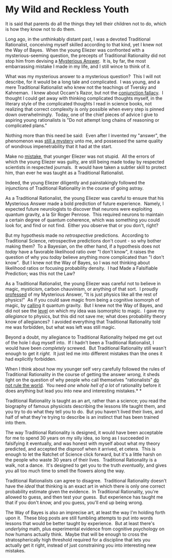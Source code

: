 
# My Wild and Reckless Youth

It is said that parents do all the things they tell their children
not to do, which is how they know not to do them.

Long ago, in the unthinkably distant past, I was a devoted
Traditional Rationalist, conceiving myself skilled according to
that kind, yet I knew not the Way of Bayes.  When the young Eliezer
was confronted with a mysterious-seeming question, the precepts of
Traditional Rationality did not stop him from devising a
[Mysterious Answer](/lw/iu/mysterious_answers_to_mysterious_questions/). 
It is, by far, the most embarrassing mistake I made in my life, and
I still wince to think of it.

What was my mysterious answer to a mysterious question?  This I
will not describe, for it would be a long tale and complicated.  I
was young, and a mere Traditional Rationalist who knew not the
teachings of Tversky and Kahneman.  I knew about Occam's Razor, but
not the
[conjunction fallacy](http://en.wikipedia.org/wiki/Conjunction_fallacy). 
I thought I could get away with thinking complicated thoughts
myself, in the literary style of the complicated thoughts I read in
science books, not realizing that correct complexity is only
possible when every step is pinned down overwhelmingly.  Today, one
of the chief pieces of advice I give to aspiring young rationalists
is "Do not attempt long chains of reasoning or complicated plans."

Nothing more than this need be said:  Even after I invented my
"answer", the phenomenon was
[still a mystery](/lw/iu/mysterious_answers_to_mysterious_questions/)
unto me, and possessed the same quality of wondrous impenetrability
that it had at the start.

Make no [mistake](/lw/hz/correspondence_bias/), that younger
Eliezer was not stupid.  All the errors of which the young Eliezer
was guilty, are still being made today by respected scientists in
respected journals.  It would have taken a subtler skill to protect
him, than ever he was taught as a Traditional Rationalist.

Indeed, the young Eliezer diligently and painstakingly followed the
injunctions of Traditional Rationality in the course of going
astray.

As a Traditional Rationalist, the young Eliezer was careful to
ensure that his Mysterious Answer made a bold prediction of future
experience.  Namely, I expected future neurologists to discover
that neurons were exploiting quantum gravity, a la Sir Roger
Penrose.  This required neurons to maintain a certain degree of
quantum coherence, which was something you could look for, and find
or not find.  Either you observe that or you don't, right?

But my hypothesis made no *retrospective* predictions.  According
to Traditional Science, retrospective predictions don't count - so
why bother making them?  To a Bayesian, on the other hand, if a
hypothesis does not *today* have a favorable likelihood ratio over
"I don't know", it raises the question of why you *today* believe
anything more complicated than "I don't know".  But I knew not the
Way of Bayes, so I was not thinking about likelihood ratios or
focusing probability density.  I had Made a Falsifiable Prediction;
was this not the Law?

As a Traditional Rationalist, the young Eliezer was careful not to
believe in magic, mysticism, carbon chauvinism, or anything of that
sort.  I proudly [professed](/lw/i6/professing_and_cheering/) of my
Mysterious Answer, "It is just physics like all the rest of
physics!"  As if you could save magic from being a cognitive
isomorph of magic, by [calling](/lw/ir/science_as_attire/) it
quantum gravity.  But I knew not the Way of Bayes, and did not see
the [level](/lw/ip/fake_explanations/) on which my idea was
isomorphic to magic.  I gave my *allegiance* to physics, but this
did not save me; what does probability theory know of allegiances? 
I avoided everything that Traditional Rationality told me was
forbidden, but what was left was still magic.

Beyond a doubt, my allegiance to Traditional Rationality helped me
get out of the hole I dug myself into.  If I hadn't been a
Traditional Rationalist, I would have been *completely* screwed. 
But Traditional Rationality still wasn't enough to get it *right.* 
It just led me into different mistakes than the ones it had
explicitly forbidden.

When I think about how my younger self very carefully followed the
rules of Traditional Rationality in the course of getting the
answer *wrong,* it sheds light on the question of why people who
call themselves "rationalists"
[do not rule the world](/lw/he/knowing_about_biases_can_hurt_people/). 
You need *one whole hell of a lot* of rationality before it does
anything but lead you into new and interesting mistakes.* *

Traditional Rationality is taught as an art, rather than a science;
you read the biography of famous physicists describing the lessons
life taught them, and you try to do what they tell you to do.  But
you haven't lived their lives, and half of what they're trying to
describe is an instinct that has been trained into them.

The way Traditional Rationality is designed, it would have been
acceptable for me to spend 30 years on my silly idea, so long as I
succeeded in falsifying it eventually, and was honest with myself
about what my theory predicted, and accepted the disproof when it
arrived, et cetera.  This is enough to let the Ratchet of Science
click forward, but it's a little harsh on the people who waste 30
years of their lives.  Traditional Rationality is a walk, not a
dance.  It's designed to get you to the truth *eventually*, and
gives you all too much time to smell the flowers along the way.

Traditional Rationalists can agree to disagree.  Traditional
Rationality doesn't have the *ideal* that thinking is an exact art
in which there is only one correct probability estimate given the
evidence.  In Traditional Rationality, you're allowed to guess, and
then test your guess.  But experience has taught me that if you
don't *know,* and you guess, you'll end up being wrong.

The Way of Bayes is also an imprecise art, at least the way I'm
holding forth upon it.  These blog posts are still fumbling
attempts to put into words lessons that would be better taught by
experience.  But at least there's *underlying* math, plus
experimental evidence from cognitive psychology on how humans
actually think.  Maybe that will be enough to cross the
stratospherically high threshold required for a discipline that
lets you actually get it right, instead of just constraining you
into interesting new mistakes.
